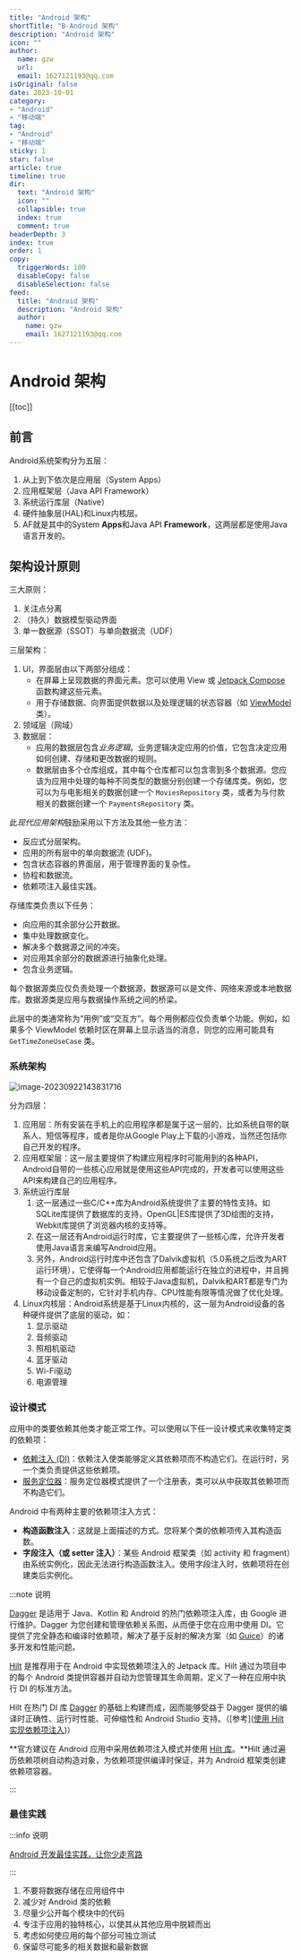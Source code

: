 ```yaml
---
title: "Android 架构"
shortTitle: "B-Android 架构"
description: "Android 架构"
icon: ""
author: 
  name: gzw
  url: 
  email: 1627121193@qq.com
isOriginal: false
date: 2023-10-01
category: 
- "Android"
- "移动端"
tag:
- "Android"
- "移动端"
sticky: 1
star: false
article: true
timeline: true
dir:
  text: "Android 架构"
  icon: ""
  collapsible: true
  index: true
  comment: true
headerDepth: 3
index: true
order: 1
copy:
  triggerWords: 100
  disableCopy: false
  disableSelection: false
feed:
  title: "Android 架构"
  description: "Android 架构"
  author:
    name: gzw
    email: 1627121193@qq.com
---
```




# Android 架构

[[toc]]



## 前言

Android系统架构分为五层：

1. 从上到下依次是应用层（System Apps）
2. 应用框架层（Java API Framework）
3. 系统运行库层（Native）
4. 硬件抽象层(HAL)和Linux内核层。
5. AF就是其中的System **Apps**和Java API **Framework**，这两层都是使用Java语言开发的。



## 架构设计原则

三大原则：

1. 关注点分离
2. （持久）数据模型驱动界面
3. 单一数据源（SSOT）与单向数据流（UDF）

三层架构：

1. UI，界面层由以下两部分组成：
   - 在屏幕上呈现数据的界面元素。您可以使用 View 或 [Jetpack Compose](https://developer.android.google.cn/jetpack/compose?hl=zh-cn) 函数构建这些元素。
   - 用于存储数据、向界面提供数据以及处理逻辑的状态容器（如 [ViewModel](https://developer.android.google.cn/topic/libraries/architecture/viewmodel?hl=zh-cn) 类）。
2. 领域层（网域）
3. 数据层：
   - 应用的数据层包含*业务逻辑*。业务逻辑决定应用的价值，它包含决定应用如何创建、存储和更改数据的规则。
   - 数据层由多个仓库组成，其中每个仓库都可以包含零到多个数据源。您应该为应用中处理的每种不同类型的数据分别创建一个存储库类。例如，您可以为与电影相关的数据创建一个 `MoviesRepository` 类，或者为与付款相关的数据创建一个 `PaymentsRepository` 类。

此*现代应用架构*鼓励采用以下方法及其他一些方法：

- 反应式分层架构。
- 应用的所有层中的单向数据流 (UDF)。
- 包含状态容器的界面层，用于管理界面的复杂性。
- 协程和数据流。
- 依赖项注入最佳实践。

存储库类负责以下任务：

- 向应用的其余部分公开数据。
- 集中处理数据变化。
- 解决多个数据源之间的冲突。
- 对应用其余部分的数据源进行抽象化处理。
- 包含业务逻辑。

每个数据源类应仅负责处理一个数据源，数据源可以是文件、网络来源或本地数据库。数据源类是应用与数据操作系统之间的桥梁。

此层中的类通常称为“用例”或“交互方”。每个用例都应仅负责单个功能。例如，如果多个 ViewModel 依赖时区在屏幕上显示适当的消息，则您的应用可能具有 `GetTimeZoneUseCase` 类。



### 系统架构

![image-20230922143831716](https://my-photos-1.oss-cn-hangzhou.aliyuncs.com/markdown//android/20231002/android%E7%B3%BB%E7%BB%9F%E7%BB%93%E6%9E%84.png)

分为四层：

1. 应用层：所有安装在手机上的应用程序都是属于这一层的，比如系统自带的联系人、短信等程序，或者是你从Google Play上下载的小游戏，当然还包括你自己开发的程序。
2. 应用框架层：这一层主要提供了构建应用程序时可能用到的各种API，Android自带的一些核心应用就是使用这些API完成的，开发者可以使用这些API来构建自己的应用程序。
3. 系统运行库层
   1. 这一层通过一些C/C++库为Android系统提供了主要的特性支持。如SQLite库提供了数据库的支持，OpenGL|ES库提供了3D绘图的支持，Webkit库提供了浏览器内核的支持等。
   2. 在这一层还有Android运行时库，它主要提供了一些核心库，允许开发者使用Java语言来编写Android应用。
   3. 另外，Android运行时库中还包含了Dalvik虚拟机（5.0系统之后改为ART运行环境），它使得每一个Android应用都能运行在独立的进程中，并且拥有一个自己的虚拟机实例。相较于Java虚拟机，Dalvik和ART都是专门为移动设备定制的，它针对手机内存、CPU性能有限等情况做了优化处理。
4. Linux内核层：Android系统是基于Linux内核的，这一层为Android设备的各种硬件提供了底层的驱动，如：
   1. 显示驱动
   2. 音频驱动
   3. 照相机驱动
   4. 蓝牙驱动
   5. Wi-Fi驱动
   6. 电源管理



### 设计模式

应用中的类要依赖其他类才能正常工作。可以使用以下任一设计模式来收集特定类的依赖项：

- [依赖注入 (DI)](https://developer.android.google.cn/training/dependency-injection?hl=zh-cn)：依赖注入使类能够定义其依赖项而不构造它们。在运行时，另一个类负责提供这些依赖项。
- [服务定位器](https://en.wikipedia.org/wiki/Service_locator_pattern)：服务定位器模式提供了一个注册表，类可以从中获取其依赖项而不构造它们。

Android 中有两种主要的依赖项注入方式：

- **构造函数注入**：这就是上面描述的方式。您将某个类的依赖项传入其构造函数。
- **字段注入（或 setter 注入）**：某些 Android 框架类（如 activity 和 fragment）由系统实例化，因此无法进行构造函数注入。使用字段注入时，依赖项将在创建类后实例化。

:::note 说明

[Dagger](https://dagger.dev/) 是适用于 Java、Kotlin 和 Android 的热门依赖项注入库，由 Google 进行维护。Dagger 为您创建和管理依赖关系图，从而便于您在应用中使用 DI。它提供了完全静态和编译时依赖项，解决了基于反射的解决方案（如 [Guice](https://en.wikipedia.org/wiki/Google_Guice)）的诸多开发和性能问题。

[Hilt](https://developer.android.google.cn/training/dependency-injection/hilt-android?hl=zh-cn) 是推荐用于在 Android 中实现依赖项注入的 Jetpack 库。Hilt 通过为项目中的每个 Android 类提供容器并自动为您管理其生命周期，定义了一种在应用中执行 DI 的标准方法。

Hilt 在热门 DI 库 [Dagger](https://developer.android.google.cn/training/dependency-injection/dagger-basics?hl=zh-cn) 的基础上构建而成，因而能够受益于 Dagger 提供的编译时正确性、运行时性能、可伸缩性和 Android Studio 支持。（[参考]([使用 Hilt 实现依赖项注入](https://developer.android.google.cn/training/dependency-injection/hilt-android?hl=zh-cn))）

**官方建议在 Android 应用中采用依赖项注入模式并使用 [Hilt 库](https://developer.android.google.cn/training/dependency-injection/hilt-android?hl=zh-cn)。**Hilt 通过遍历依赖项树自动构造对象，为依赖项提供编译时保证，并为 Android 框架类创建依赖项容器。

:::



### 最佳实践

:::info 说明

[Android 开发最佳实践，让你少走弯路](https://mp.weixin.qq.com/s/p811AN6BnYkYpHVuS0Adaw)

:::

1. 不要将数据存储在应用组件中
2. 减少对 Android 类的依赖
3. 尽量少公开每个模块中的代码
4. 专注于应用的独特核心，以使其从其他应用中脱颖而出
5. 考虑如何使应用的每个部分可独立测试
6. 保留尽可能多的相关数据和最新数据



